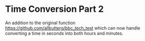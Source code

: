 # Time Conversion Part 2

An addition to the original function https://github.com/allbutterg/bbc_tech_test which can now handle converting a time in seconds into both hours and minutes.
